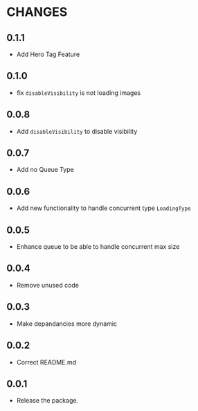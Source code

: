 # CHANGES

## 0.1.1

- Add Hero Tag Feature

## 0.1.0

- fix `disableVisibility` is not loading images

## 0.0.8

- Add `disableVisibility` to disable visibility

## 0.0.7

- Add no Queue Type

## 0.0.6

- Add new functionality to handle concurrent type `LoadingType`

## 0.0.5

- Enhance queue to be able to handle concurrent max size

## 0.0.4

- Remove unused code

## 0.0.3

- Make depandancies more dynamic

## 0.0.2

- Correct README.md

## 0.0.1

- Release the package.
